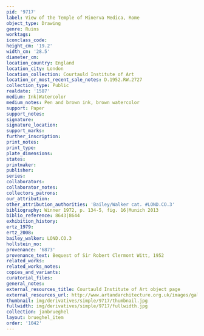 ```yaml
---
pid: '9717'
label: View of the Temple of Minerva Medica, Rome
object_type: Drawing
genre: Ruins
worktags:
iconclass_code:
height_cm: '19.2'
width_cm: '28.5'
diameter_cm:
location_country: England
location_city: London
location_collection: Courtauld Institute of Art
location_or_most_recent_sale_notes: D.1952.RW.2727
collection_type: Public
realdate: '1587'
medium: Ink|Watercolor
medium_notes: Pen and brown ink, brown watercolor
support: Paper
support_notes:
signature:
signature_location:
support_marks:
further_inscription:
print_notes:
print_type:
plate_dimensions:
states:
printmaker:
publisher:
series:
collaborators:
collaborator_notes:
collectors_patrons:
our_attribution:
other_attribution_authorities: 'Bailey/Walker cat. #LOND.CO.3'
bibliography: Winner 1972, p. 134-5, fig. 16|Munich 2013
biblio_reference: 8643|8644
exhibition_history:
ertz_1979:
ertz_2008:
bailey_walker: LOND.CO.3
hollstein_no:
provenance: '6873'
provenance_text: Bequest of Sir Robert Clermont Witt, 1952
related_works:
related_works_notes:
copies_and_variants:
curatorial_files:
general_notes:
external_resources_title: Courtauld Institute of Art object page
external_resources_url: http://www.artandarchitecture.org.uk/images/gallery/327192e8.html
thumbnail: img/derivatives/simple/9717/thumbnail.jpg
fullwidth: img/derivatives/simple/9717/fullwidth.jpg
collection: janbrueghel
layout: brueghel_item
order: '1042'
---
```


